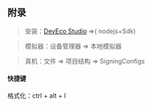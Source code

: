 ## 附录

> 安装：[DevEco Studio](https://developer.harmonyos.com/cn/develop/deveco-studio/#download) =>( nodejs+Sdk)

> 模拟器：设备管理器 => 本地模拟器

> 真机：文件 => 项目结构 => SigningConfigs

#### 快捷键

格式化：ctrl + alt + l

